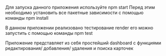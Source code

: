 Для запуска данного приложения используйте npm start
Перед этим необходимо установить все пакетные зависимости с помощью команды npm install

В данном приложении реализовано тестирование render его можно запустить с помощью команды npm test

Приложение представляет из себя простейший dashboard с функциями редактирования/
добавления/ удаления и поиска карточек



